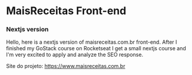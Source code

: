 # MaisReceitas Front-end

### Nextjs version

Hello, here is a nextjs version of maisreceitas.com.br front-end.
After I finished my GoStack course on Rocketseat I get a small nextjs course
and I'm very excited to apply and analyze the SEO response.

Site do projeto:
https://www.maisreceitas.com.br
